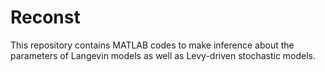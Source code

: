 # Reconst
This repository contains MATLAB codes to make inference about the parameters of Langevin models as well as Levy-driven stochastic models. 
